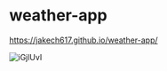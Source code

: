 # weather-app

https://jakech617.github.io/weather-app/

![iGjlUvI](https://user-images.githubusercontent.com/74689981/110229085-e1b78780-7ed4-11eb-90c7-876a1a5ffa4e.png)

